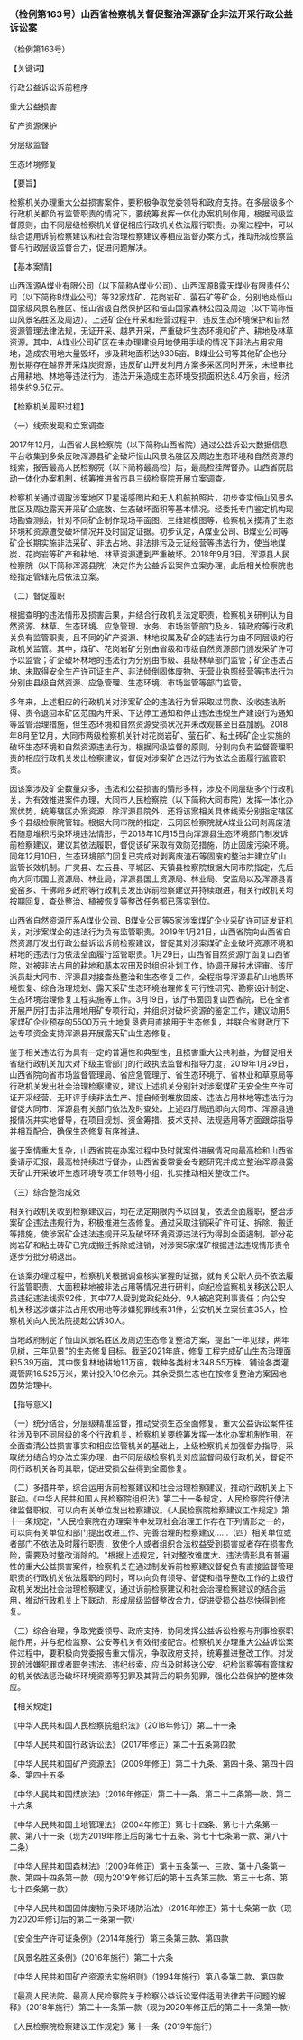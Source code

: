 ### （检例第163号）山西省检察机关督促整治浑源矿企非法开采行政公益诉讼案
（检例第163号）

【关键词】

行政公益诉讼诉前程序

重大公益损害

矿产资源保护

分层级监督

生态环境修复

【要旨】

检察机关办理重大公益损害案件，要积极争取党委领导和政府支持。在多层级多个行政机关都负有监管职责的情况下，要统筹发挥一体化办案机制作用，根据同级监督原则，由不同层级检察机关督促相应行政机关依法履行职责。办案过程中，可以综合运用诉前检察建议和社会治理检察建议等相应监督办案方式，推动形成检察监督与行政层级监督合力，促进问题解决。

【基本案情】

山西浑源A煤业有限公司（以下简称A煤业公司）、山西浑源B露天煤业有限责任公司（以下简称B煤业公司）等32家煤矿、花岗岩矿、萤石矿等矿企，分别地处恒山国家级风景名胜区、恒山省级自然保护区和恒山国家森林公园及周边（以下简称恒山风景名胜区及周边）。上述矿企在开采和经营过程中，违反生态环境保护和自然资源管理法律法规，无证开采、越界开采，严重破坏生态环境和矿产、耕地及林草资源。其中，A煤业公司矿区在未办理建设用地使用手续的情况下非法占用农用地，造成农用地大量毁坏，涉及耕地面积达9305亩。B煤业公司等其他矿企也分别长期存在越界开采煤炭资源，违反矿山开发利用方案多采区同时开采，未经审批占用耕地、林地等违法行为，违法开采造成生态环境受损面积达8.4万余亩，经济损失约9.5亿元。

【检察机关履职过程】

（一）线索发现和立案调查

2017年12月，山西省人民检察院（以下简称山西省院）通过公益诉讼大数据信息平台收集到多条反映浑源县矿企破坏恒山风景名胜区及周边生态环境和自然资源的线索，报告最高人民检察院（以下简称最高检）后，最高检挂牌督办。山西省院启动一体化办案机制，统筹推进省市县三级检察院开展立案调查。

检察机关通过调取涉案地区卫星遥感图片和无人机航拍照片，初步查实恒山风景名胜区及周边露天开采矿企底数、生态破坏面积等基本情况。经委托专门鉴定机构现场勘查测绘，针对不同矿企制作现场平面图、三维建模图等，检察机关摸清了生态环境和资源遭受破坏情况并及时固定证据。初步认定，A煤业公司、B煤业公司等矿企长期实施非法采矿、非法占地、非法排污及无证经营等违法行为，使当地煤炭、花岗岩等矿产和耕地、林草资源遭到严重破坏。2018年9月3日，浑源县人民检察院（以下简称浑源县院）决定作为公益诉讼案件立案办理，此后相关检察院也经指定管辖先后依法立案。

（二）督促履职

根据查明的违法情形及损害后果，并结合行政机关法定职责，检察机关研判认为自然资源、林草、生态环境、应急管理、水务、市场监管部门及乡、镇政府等行政机关负有监管职责，且不同的矿产资源、林地权属及矿企的违法行为由不同层级的行政机关监管。其中，煤矿、花岗岩矿分别由省级和市级自然资源部门颁发采矿许可予以监管；矿企破坏林地的违法行为分别由市级、县级林草部门监管；矿企违法占地、未取得安全生产许可证生产、非法倾倒固体废物、无营业执照经营等违法行为分别由县级自然资源、应急管理、生态环境、市场监管等部门监管。

多年来，上述相应的行政机关对涉案矿企的违法行为曾采取过罚款、没收违法所得、责令退回本矿区范围内开采、下达停工通知和停止违法违规生产建设行为通知等监管治理措施，但生态环境和自然资源受损状况并未改观甚至日益加剧。2018年8月至12月，大同市两级检察机关针对花岗岩矿、萤石矿、粘土砖矿企业实施的破坏生态环境和自然资源违法行为，根据同级监督的原则，分别向负有监督管理职责的相应行政机关发出检察建议，督促对涉案矿企违法行为依法全面履行监管职责。

因该案涉及矿企数量众多，违法和公益损害的情形多样，涉及不同层级多个行政机关，为有效推进案件办理，大同市人民检察院（以下简称大同市院）发挥一体化办案优势，统筹辖区办案资源，除浑源县院外，还将该案相关具体线索分别指定辖区多个县级检察院管辖。根据大同市院的指定，云冈区检察院就A煤业公司剥离废渣石随意堆积污染环境违法情形，于2018年10月15日向浑源县生态环境部门制发诉前检察建议，建议其依法履职，督促该矿采取有效防范措施，防止固废污染环境。同年12月10日，生态环境部门回复已完成对剥离废渣石等固废的整治并建立矿山监管长效机制。广灵县、左云县、平城区、天镇县检察院根据大同市院指定，先后向大同市国土资源局、林业局，浑源县国土资源局、林业局、安监局以及浑源县青瓷窑乡、千佛岭乡政府等行政机关发出诉前检察建议并持续跟进，相关行政机关均按期回复，查处整治、植被恢复等整改任务都已落实到位。

山西省自然资源厅系A煤业公司、B煤业公司等5家涉案煤矿企业采矿许可证发证机关，对涉案煤企的违法行为负有监管职责。2019年1月21日，山西省院向山西省自然资源厅发出行政公益诉讼诉前检察建议，督促其对涉案煤矿企业破坏资源环境和耕地的违法行为依法全面履行监管职责。1月29日，山西省自然资源厅函复山西省院，对被非法占用的耕地和基本农田及时组织补划工作，协调开展技术评审。该厅派员赴大同市、浑源县对接查处整治和生态修复工作，全程指导浑源县矿山地质环境恢复、综合治理规划、露天采矿生态环境治理修复可行性研究、勘察设计制定、生态环境治理修复工程实施等工作。3月19日，该厅书面回复山西省院，已在全省开展严厉打击非法用地用矿专项行动，并组织对破坏资源的鉴定工作，建议动用5家煤矿企业预存的5500万元土地复垦费用直接用于生态修复，并联合省财政厅下达专项资金支持浑源县开展露天矿山生态修复。

鉴于相关违法行为具有一定的普遍性和典型性，且损害重大公共利益，为督促相关省级行政机关加大对下级主管部门的行政执法监督和指导力度，2019年1月29日，山西省院向省市场监督管理局、省应急管理厅、省生态环境厅、省林业和草原局等行政机关发出社会治理检察建议，建议上述机关分别针对涉案煤矿无安全生产许可证开采经营、无环评手续非法生产、擅自倾倒堆放固废、违法占用林地等违法行为督促大同市、浑源县有关部门依法及时查处。上述四厅局迅即向大同市、浑源县通报情况并实地督导，在项目规划、资金筹措、技术支持、法规适用等方面跟踪指导并相互配合，确保生态修复有序推进。

鉴于案情重大复杂，山西省院在办案过程中及时就案件进展情况向最高检和山西省委请示汇报，最高检持续进行督办，山西省委常委会专题研究并成立整治浑源县露天矿山开采破坏生态环境专项工作领导小组，扎实推动相关整改工作。

（三）综合整治成效

相关行政机关收到检察建议后，均在法定期限内予以回复，依法全面履职，整治涉案矿企违法违规行为，积极推进生态修复。通过采取注销采矿许可证、拆除、搬迁等措施，使涉案矿企违法违规开采及破坏环境资源违法行为得到全面遏制，部分花岗岩矿和粘土砖矿已完成搬迁拆除或注销，对涉案5家煤矿根据违法违规情形责令逐步分批分期退出。

在该案办理过程中，检察机关根据调查核实掌握的证据，就有关公职人员不依法履行监管职责、大面积耕地被非法占用等情况进行研判，向纪检监察机关移送公职人员违纪违法线索92件，其中77人受到党政纪处分，9人被追究刑事责任；向公安机关移送涉嫌非法占用农用地等涉嫌犯罪线索31件，公安机关立案侦查35人，检察机关向人民法院提起公诉30人。

当地政府制定了恒山风景名胜区及周边生态修复整治方案，提出"一年见绿，两年见树，三年见景"的生态修复目标。截至2021年底，修复工程完成矿山生态治理面积5.39万亩，其中恢复林地耕地1.1万亩，栽种各类树木348.55万株，铺设各类灌溉管网16.525万米，累计投入10亿余元。其余受损生态也在按修复整治方案因地因势治理中。

【指导意义】

（一）统分结合，分层级精准监督，推动受损生态全面修复。重大公益诉讼案件往往涉及到不同层级的多个行政机关，检察机关要统筹发挥一体化办案机制作用，在全面查清公益损害事实和相应监管机关的基础上，上级检察机关加强督办指导，采取统分结合的办法立案办理，由不同层级检察机关对应监督同级行政机关，督促不同行政机关各司其职，促进受损公益得到全面修复。

（二）多措并举，综合运用诉前检察建议和社会治理检察建议，推动行政机关上下联动。《中华人民共和国人民检察院组织法》第二十一条规定，人民检察院行使法律监督职权，可以向有关单位发出检察建议。《人民检察院检察建议工作规定》第十一条规定，"人民检察院在办理案件中发现社会治理工作存在下列情形之一的，可以向有关单位和部门提出改进工作、完善治理的检察建议......（四）相关单位或者部门不依法及时履行职责，致使个人或者组织合法权益受到损害或者存在损害危险，需要及时整改消除的。"根据上述规定，针对整改难度大、违法情形具有普遍性的重大公益损害案件，检察机关在通过制发诉前检察建议督促负有直接监督管理职责的行政机关依法履职的同时，可以向负有领导、督促和指导整改工作的上级行政机关发出社会治理检察建议，通过诉前检察建议和社会治理检察建议的结合运用，推动行政机关上下联动，形成层级监督整改合力，促进受损公益尽快得到修复。

（三）综合治理，争取党委领导、政府支持，协同发挥公益诉讼检察与刑事检察职能作用，并与纪检监察、公安等机关有效衔接配合。检察机关办理重大公益诉讼案件过程中，要积极向党委报告重大情况，争取政府支持，统筹推进整改工作。对发现的涉嫌犯罪或者职务违法、违纪线索，应当及时移送公安、纪检监察等有管辖权的机关依法惩治破坏环境资源等犯罪及其背后的职务犯罪，强化公益保护的整体效应。

【相关规定】

《中华人民共和国人民检察院组织法》（2018年修订）第二十一条

《中华人民共和国行政诉讼法》（2017年修正）第二十五条第四款

《中华人民共和国矿产资源法》（2009年修正）第二十九条、第四十条、第四十四条、第四十五条

《中华人民共和国煤炭法》（2016年修正）第二十一条、第二十二条第一款、第二十六条

《中华人民共和国土地管理法》（2004年修正）第七十四条、第七十六条第一款、第八十一条（现为2019年修正后的第七十五条、第七十七条第一款、第八十二条）

《中华人民共和国森林法》（2009年修正）第十五条第一、三款、第十八条第一款、第四十四条第一款（现为2019年修订后的第十五条第三款、第三十七条、第七十四条第一款）

《中华人民共和国固体废物污染环境防治法》（2016年修正）第十七条第一款（现为2020年修订后的第二十条第一款）

《安全生产许可证条例》（2014年施行）第三条第三款、第四款

《风景名胜区条例》（2016年施行）第二十六条

《中华人民共和国矿产资源法实施细则》（1994年施行）第八条第二款、第四款

《最高人民法院、最高人民检察院关于检察公益诉讼案件适用法律若干问题的解释》（2018年施行）第二十一条第一款（现为2020年修正后的第二十一条第一款）

《人民检察院检察建议工作规定》第十一条（2019年施行）
